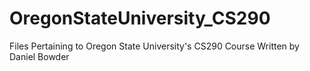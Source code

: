 # OregonStateUniversity_CS290
Files Pertaining to Oregon State University's CS290 Course Written by Daniel Bowder
